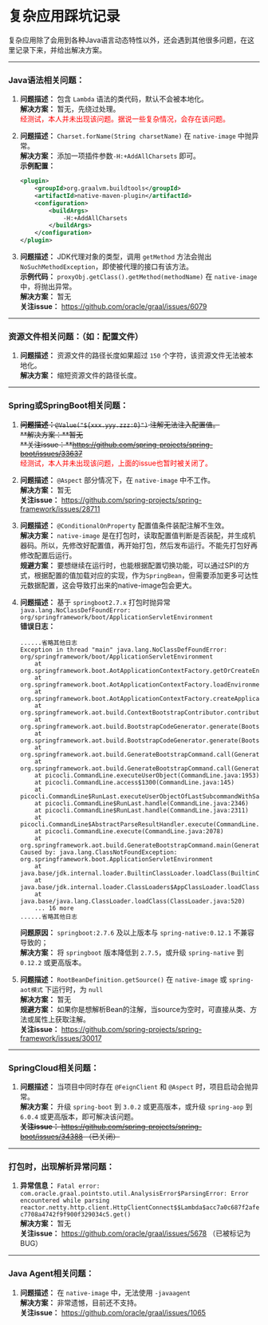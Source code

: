 # 复杂应用踩坑记录

复杂应用除了会用到各种Java语言动态特性以外，还会遇到其他很多问题，在这里记录下来，并给出解决方案。

---------------------------------------------------------------------------------------------------------------------------

### Java语法相关问题：

1. **问题描述：** 包含 `Lambda` 语法的类代码，默认不会被本地化。<br>
   **解决方案：** 暂无，先绕过处理。<br>
   <font color="red">经测试，本人并未出现该问题。据说一些复杂情况，会存在该问题。</font><br>

2. **问题描述：** `Charset.forName(String charsetName)` 在 `native-image` 中抛异常。 <br>
   **解决方案：** 添加一项插件参数`-H:+AddAllCharsets` 即可。 <br>
   **示例配置：**
   ```xml
   <plugin>
       <groupId>org.graalvm.buildtools</groupId>
       <artifactId>native-maven-plugin</artifactId>
       <configuration>
           <buildArgs>
               -H:+AddAllCharsets
           </buildArgs>
       </configuration>
   </plugin>
   ```

3. **问题描述：** JDK代理对象的类型，调用 `getMethod` 方法会抛出 `NoSuchMethodException`，即使被代理的接口有该方法。 <br>
   **示例代码：** `proxyObj.getClass().getMethod(methodName)` 在 `native-image` 中，将抛出异常。 <br>
   **解决方案：** 暂无 <br>
   **关注issue：** https://github.com/oracle/graal/issues/6079 <br>


---------------------------------------------------------------------------------------------------------------------------

### 资源文件相关问题：（如：配置文件）

1. **问题描述：** 资源文件的路径长度如果超过 `150` 个字符，该资源文件无法被本地化。<br>
   **解决方案：** 缩短资源文件的路径长度。

---------------------------------------------------------------------------------------------------------------------------

### Spring或SpringBoot相关问题：

1. ~~**问题描述：**`@Value("${xxx.yyy.zzz:0}")` 注解无法注入配置值。~~<br>
   ~~**解决方案：**暂无~~ <br>
   ~~**关注issue：**https://github.com/spring-projects/spring-boot/issues/33637~~ <br>
   <font color="red">经测试，本人并未出现该问题，上面的issue也暂时被关闭了。</font><br>

2. **问题描述：** `@Aspect` 部分情况下，在 `native-image` 中不工作。 <br>
   **解决方案：** 暂无 <br>
   **关注issue：** https://github.com/spring-projects/spring-framework/issues/28711 <br>

3. **问题描述：** `@ConditionalOnProperty` 配置值条件装配注解不生效。 <br>
   **解决方案：** `native-image` 是在打包时，读取配置值判断是否装配，并生成机器码。所以，先修改好配置值，再开始打包，然后发布运行。不能先打包好再修改配置后运行。 <br>
   **规避方案：** 要想继续在运行时，也能根据配置切换功能，可以通过SPI的方式，根据配置的值加载对应的实现，作为`SpringBean`，但需要添加更多可达性元数据配置，这会导致打出来的native-image包会更大。<br>

4. **问题描述：** 基于 `springboot2.7.x` 打包时抛异常 `java.lang.NoClassDefFoundError: org/springframework/boot/ApplicationServletEnvironment`<br>
   **错误日志：**
   ```log
   ......省略其他日志
   Exception in thread "main" java.lang.NoClassDefFoundError: org/springframework/boot/ApplicationServletEnvironment
       at org.springframework.boot.AotApplicationContextFactory.getOrCreateEnvironment(AotApplicationContextFactory.java:80)
       at org.springframework.boot.AotApplicationContextFactory.loadEnvironment(AotApplicationContextFactory.java:61)
       at org.springframework.boot.AotApplicationContextFactory.createApplicationContext(AotApplicationContextFactory.java:52)
       at org.springframework.aot.build.ContextBootstrapContributor.contribute(ContextBootstrapContributor.java:76)
       at org.springframework.aot.build.BootstrapCodeGenerator.generate(BootstrapCodeGenerator.java:91)
       at org.springframework.aot.build.BootstrapCodeGenerator.generate(BootstrapCodeGenerator.java:71)
       at org.springframework.aot.build.GenerateBootstrapCommand.call(GenerateBootstrapCommand.java:107)
       at org.springframework.aot.build.GenerateBootstrapCommand.call(GenerateBootstrapCommand.java:42)
       at picocli.CommandLine.executeUserObject(CommandLine.java:1953)
       at picocli.CommandLine.access$1300(CommandLine.java:145)
       at picocli.CommandLine$RunLast.executeUserObjectOfLastSubcommandWithSameParent(CommandLine.java:2352)
       at picocli.CommandLine$RunLast.handle(CommandLine.java:2346)
       at picocli.CommandLine$RunLast.handle(CommandLine.java:2311)
       at picocli.CommandLine$AbstractParseResultHandler.execute(CommandLine.java:2179)
       at picocli.CommandLine.execute(CommandLine.java:2078)
       at org.springframework.aot.build.GenerateBootstrapCommand.main(GenerateBootstrapCommand.java:112)
   Caused by: java.lang.ClassNotFoundException: org.springframework.boot.ApplicationServletEnvironment
       at java.base/jdk.internal.loader.BuiltinClassLoader.loadClass(BuiltinClassLoader.java:641)
       at java.base/jdk.internal.loader.ClassLoaders$AppClassLoader.loadClass(ClassLoaders.java:188)
       at java.base/java.lang.ClassLoader.loadClass(ClassLoader.java:520)
       ... 16 more
   ......省略其他日志
   ```
   **问题原因：** `springboot:2.7.6` 及以上版本与 `spring-native:0.12.1` 不兼容导致的；<br>
   **解决方案：** 将 `springboot` 版本降低到 `2.7.5`，或升级 `spring-native` 到 `0.12.2` 或更高版本。<br>

5. **问题描述：** `RootBeanDefinition.getSource()` 在 `native-image` 或 `spring-aot模式` 下运行时，为 `null` <br>
   **解决方案：** 暂无 <br>
   **规避方案：** 如果你是想解析Bean的注解，当source为空时，可直接从类、方法或属性上获取注解。 <br>
   **关注issue：** https://github.com/spring-projects/spring-framework/issues/30017 <br>


---------------------------------------------------------------------------------------------------------------------------

### SpringCloud相关问题：

1. **问题描述：** 当项目中同时存在 `@FeignClient` 和 `@Aspect` 时，项目启动会抛异常。 <br>
   **解决方案：** 升级 `spring-boot` 到 `3.0.2` 或更高版本，或升级 `spring-aop` 到 `6.0.4` 或更高版本，即可解决该问题。 <br>
   ~~**关注issue：** https://github.com/spring-projects/spring-boot/issues/34388 （已关闭）~~ <br>


---------------------------------------------------------------------------------------------------------------------------

### 打包时，出现解析异常问题：

1. **异常信息：** `Fatal error: com.oracle.graal.pointsto.util.AnalysisError$ParsingError: Error encountered while parsing reactor.netty.http.client.HttpClientConnect$$Lambda$acc7a0c687f2afec7708a4742f9f900f329034c5.get()` <br>
   **解决方案：** 暂无 <br>
   **关注issue：** https://github.com/oracle/graal/issues/5678 （已被标记为BUG） <br>


---------------------------------------------------------------------------------------------------------------------------

### Java Agent相关问题：

1. **问题描述：** 在 `native-image` 中，无法使用 `-javaagent` <br>
   **解决方案：** 非常遗憾，目前还不支持。<br>
   **关注issue：** https://github.com/oracle/graal/issues/1065 <br>

